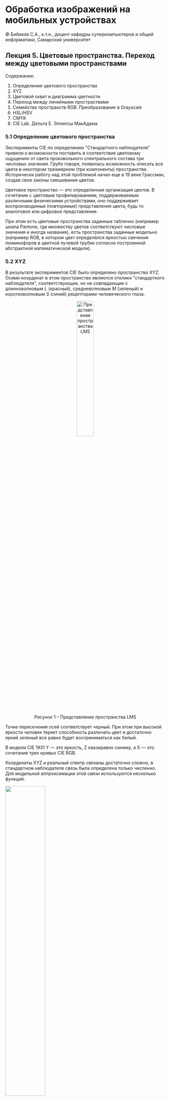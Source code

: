 # Обработка изображений на мобильных устройствах

© Бибиков С.А., к.т.н., доцент кафедры суперкомпьютеров и общей информатики, Самарский университет

## Лекция 5. Цветовые пространства. Переход между цветовыми пространствами

Содержание:

1. Определение цветового пространства
2. XYZ
3. Цветовой охват и диаграмма цветности
4. Переход между линейными простраствами
5. Семейство пространств RGB. Преобразование в Grayscale
6. HSL/HSV
7. CMYK
8. CIE Lab. Дельта E. Эллипсы МакАдама


### 5.1 Определение цветового пространства

Эксперименты CIE по определению "Стандартного наблюдателя" привели к возможности поставить в соответствие цветовому ощущению от света произвольного спектрального состава три числовых значения. Грубо говоря, появилась возможность описать все цвета в некотором трехмерном (три компоненты) пространстве. Исторически работу над этой проблемой начал еще в 19 веке Грассман, создав свои законы смешивания цветов.

Цветовое пространство — это определенная организация цветов. В сочетании с цветовым профилированием, поддерживаемым различными физическими устройствами, оно поддерживает воспроизводимые (повторимые) представления цвета, будь то аналоговое или цифровое представление.

При этом есть цветовые пространства заданные таблично (например шкала Pantone, где множеству цветов соответствуют числовые значения и иногда названия), есть пространства заданные модельно (например RGB, в котором цвет определялся яркостью свечения люминофоров в цветной лучевой трубке согласно построенной абстрактной математической модели).

### 5.2 XYZ

В результате экспериментов CIE было определено пространство XYZ. Осями координат в этом пространстве являются отклики "стандартного наблюдателя", соответствующие, но не совпадающие с длинноволновым _L_ (красный), средневолновым _M_ (зеленый) и коротковолновым _S_ (синий) рецепторами человеческого глаза. 

<div align="center">
  <img src="https://github.com/bbkvsrg/lecture-notes/blob/main/%D0%9E%D0%98%D0%9C%D0%A3/lecture_05/images/l5_1.png" width="33%" title="Представление пространства LMS"/>
  
  Рисунок 1 – Представление пространства LMS
</div>

Точке пересечения осей соответствует черный. При этом при высокой яркости человек теряет способность различать цвет и достаточно яркий зеленый все равно будет восприниматься как белый.

В модели CIE 1931 Y — это яркость, Z квазиравно синему, а X — это сочетание трех кривых CIE RGB.

Координаты XYZ и реальный спектр связаны достаточно сложно, в стандартном наблюдателе связь была определена только численно. Для модельной аппроксимации этой связи используются несколько функций.

<img src="https://github.com/bbkvsrg/lecture-notes/blob/main/%D0%9E%D0%98%D0%9C%D0%A3/lecture_05/images/l5_2.svg" width="50%"/>

<img src="https://github.com/bbkvsrg/lecture-notes/blob/main/%D0%9E%D0%98%D0%9C%D0%A3/lecture_05/images/l5_3.svg" width="66%"/>

<img src="https://github.com/bbkvsrg/lecture-notes/blob/main/%D0%9E%D0%98%D0%9C%D0%A3/lecture_05/images/l5_4.svg" width="33%"/>

Пространство XYZ является самым старым цветовым пространством, оно и было выбрано в качестве промежуточного для всех возможных переходов и преобразований, универсальным пространством.

### 5.3 Цветовой охват и диаграма цветности

Цветовое пространство CIE XYZ было специально разработано таким образом, что параметр Y также являлся мерой общей яркости цвета. ПРи этом цветность (красный или зеленый или фиолетовый или ...) определяется двумя производными параметрами x и y, причем два из трех нормализованных значений являются функциями всех трех трехцветных значений X, Y и Z:

<img src="https://github.com/bbkvsrg/lecture-notes/blob/main/%D0%9E%D0%98%D0%9C%D0%A3/lecture_05/images/l5_5.svg" width="33%"/>

Полученная плоскость _xy_ называется диаграммой цветности.

<div align="center">
  <img src="https://github.com/bbkvsrg/lecture-notes/blob/main/%D0%9E%D0%98%D0%9C%D0%A3/lecture_05/images/l5_6.svg" width="66%" title="Диаграма цветности"/>
  
  Рисунок 2 – Диаграма цветности
</div>

Построенная диаграмма иногда называется "цветовой локус". по внешней криволинейной стороне расположены все чистые спектральные цвета, которые можно получить разложением белого цвета. Нижний прямолинейный отрезок соответствует смешанным цветам пурпура. Такого цвета в радуге не существует. Эта диаграма содержит все воспринимаемые человеком цвета, однако их невозможно передать ни через монитор, ни через печать на бумаге. Современные средства цветовоспроизведения не могут пока обеспечить этого.

На этой диаграме действуют и хорошо интерпретируются законы аддитивности Грассмана. Любые цвета, которые можно получить смешиванием двух исходных цветов, лежат на прямой соединяющей исходные цвета. Смешивая три цвета можно получить цвета лежащие внутри треугольника с вершинами в исходных цветах.

Эту диаграмму часто используют для иллюстрации цветового охвата, то есть цветов, которые могут быть учтены или воспроизведены в определенном цветовом пространстве или на физическом устройстве.

<div align="center">
  <img src="https://github.com/bbkvsrg/lecture-notes/blob/main/%D0%9E%D0%98%D0%9C%D0%A3/lecture_05/images/l5_7.png" width="66%" title="Цветовой охват некоторых цветовых моделей"/>
  
  Рисунок 3 – Цветовой охват некоторых цветовых моделей
</div>

### 5.4 Переход между цветовыми пространствами

Многие созданные для решения технических задач цветовые пространства получаются из пространства XYZ при помощи линейных преобразований. Это объясняется тем, что они в своей осное используют одинаковые законы физики, а именно линейную зависимость между мощностью сигнала и яркостью регистрируемого света. Это означает что во многих случаях переход из одного цветового пространства в другое можно осуществить с использованием линейных преобразований в виде матрицы. При этом обычно используется несколько допущений или ограничений. Черный цвет, как полное отстутсвие сигналов является общей точкой для всех таких цветовых пространств. Значит преобразование смещения в матрице отстутсвует. Остаются линейные преобразования поворота и масштабирования.

Матрица в данном случае будет иметь размерность 3х3. Операция преобразования цветов линейна, а значит теоретически полностью обратима. Однако при использовании реальных числовых представлений координат цвета часть информации может теряться из-за недостаточной точности (например при согранении 16 битного представления в 8 битное). Отсюда правило - проводить все работы с цветом в числах с плавающей точкой и сохранять в итоговое предстовление только готовый результат.

Пример матрицы преобразования из пространства XYZ в пространство RGB согласно [источнику](http://www.brucelindbloom.com/index.html?Eqn_RGB_XYZ_Matrix.html).

<div align="center">
  <img src="https://github.com/bbkvsrg/lecture-notes/blob/main/%D0%9E%D0%98%D0%9C%D0%A3/lecture_05/images/l5_8.png" width="66%" title="Матрицы преобразования между пространствами sRGB и XYZ"/>
  
  Рисунок 4 – Матрицы преобразования между пространствами sRGB и XYZ
</div>

Для каждого цветового пространства определяются правила перевода цветов именно из/в XYZ, потому что XYZ - универсальное цветовое пространство. При этом переход должен осуществляться из линеаризованного пространства, т.е. перед таким переходом из RGB необходимо выполнить обратное гамма-преобразование.

Однако не все пространства являются линейными относительно XYZ. Например CIE Lab получается более сложными функциями, которые невозможно задать с помощью матрицы. Это определяется природой пространства. CIE Lab создавалось согласно другим принципам: пространство "моделирует" сигнал, приходящий в мозг в процессе зрения - разностный сигнал.

<div align="center">
  <img src="https://github.com/bbkvsrg/lecture-notes/blob/main/%D0%9E%D0%98%D0%9C%D0%A3/lecture_05/images/l5_9.png" width="25%" title="Преобразование из XYZ и CIE Lab"/>
  
  Рисунок 5 – Преобразование из XYZ и CIE Lab
</div>

### 5.5 Семейство пространств RGB

Самым распространенным семейством цветовых пространств на данный момент является семейство RGB. В это семейство входят различные варианты цветовых пространств основанных на одной модели и отличающихся деталями.


<div align="center">
  <img src="https://github.com/bbkvsrg/lecture-notes/blob/main/%D0%9E%D0%98%D0%9C%D0%A3/lecture_05/images/l5_10.svg" width="66%" title="Цветовой охват некоторых RGB пространств"/>
  
  Рисунок 6 – Цветовой охват некоторых RGB пространств
</div>

На рисунке изображены охваты некоторых цветовых пространств. Можно заметить, что некоторые пространства даже выходят за пределы видимых человеком цветов. Это обусловлено необходимостью использовать законы Грассмана и желанием ограничиться только 3 основными цветами, при этом охватить как можно больше отображаемых цветов для проведения корректных преобразований.

__Принципы построения RGB___

Здесь и далее подразумевается работа с линеаризованным представлением цвета, без применения гамма-преобразования, которое в обязательном порядке описано для RGB пространств. Основные принципы всем достаточно хорошо известны. Осями для пространств RGB являются яркости соответствующих элементов R, G, B. Эти яркости меняются от 0 до 1 и закодированы в соответствии с выбранным вариантом (если кодирование бинарное, мы получаем 3 битное изображение - вспомните самые старые компьютерные игры, если видели такие; современным стандартом является кодирование каждого канала в 8 бит, что дает 256 градаций на канал; для повышения точности при проведении цифровой обработки или при использовании чувствительных сенсоров применяется кодирование 16 бит на канал; существует несколько исторических вариантов, которые являются промежуточными для указанных). Яркости этих каналов изначально подразумевали интенсивность свечения элементов в устройстве отображенния (электронно лучевой трубке). 

Пространство RGB представляет собой куб. При смещении максимальных значений каждого канала мы получаем белый цвет, такие пространства называются аддитивными.

<div align="center">
  <img src="https://github.com/bbkvsrg/lecture-notes/blob/main/%D0%9E%D0%98%D0%9C%D0%A3/lecture_05/images/l5_11.svg" width="66%" title="Цветовой куб RGB пространства"/>
  
  Рисунок 6 – Цветовой куб RGB пространства
</div>

Основным различием представителей семейсва RGB между собой являются координаты точек, являющихся вершинами этого куба, в пространстве XYZ (а точнее на хроматической диаграмме xy). Эти же координаты определяют и цветовой охват получившегося пространства. Важной точкой является точка белого цвета (с координатами (1, 1, 1)). Ее положение на хроматической диаграмме xy тоже четко определено для каждого пространства и для каждого случая. Про точку белого мы поговорим на следующих занятиях.

__Преобразование в GrayScale из RGB__

Часто возникает техническая необходимость убрать цветовую информацию из изображения, превратив его в изображение в градациях серого (GrayScale). Градации серого в нашем понимании представлют собой значения яркости. Чем выше нинтенсивность свечения точки, тем выше должно быть значение яркости. Наивный подход подсказывает, что можно просто сложить значения каждого из каналов для одной точки и нормировать полученную сумму. Однако это не даст желаемого результата. Это объясняется тем, что каналы отвечают за свет разных длин волн, а разные длины воспринимаются по-разному. Помимо этого существуют природные компенсаторные механизмы человеческого глаза.

<div align="center">
  
  <img src="https://github.com/bbkvsrg/lecture-notes/blob/main/%D0%9E%D0%98%D0%9C%D0%A3/lecture_05/images/l5_12_1.jpg" width="33%" title="Исходное изображение"/>
  <img src="https://github.com/bbkvsrg/lecture-notes/blob/main/%D0%9E%D0%98%D0%9C%D0%A3/lecture_05/images/l5_12_2.jpg" width="33%" title="Прямое усреднение"/>
  <img src="https://github.com/bbkvsrg/lecture-notes/blob/main/%D0%9E%D0%98%D0%9C%D0%A3/lecture_05/images/l5_12_3.jpg" width="33%" title="Взвешенное усреднение"/>
  
  Рисунок 7 – Прямое усреднение каналов RGB и взвешенное усреднение
</div>

Веса для такого взвешенного усреднения следующие __0.2126 * R + 0.7152 * G + 0.0722 * B__. Напомню, что речь идет о линейных значениях, без гамма коррекции. То есть процесс преобразования выглядит так:

1. Обрабное гамма-преобразование исходного изображения.
2. Перевод в градации серого.
3. Прямое гамма-преобразование результирующего изображения.

Во многих цветовых пространствах для удобства использования интенсивность света (яркость, светлость и т.д.) выделены в отдельный канал. При этом два других канала отвечают за передачу цветности. При этом каналы, отвечающие за яркость, могут иметь немного отличный физический смысл, а коэффициенты отличаться от приведенных.

### 5.6 HSL/HSV пространства

Это скорее не само цветовое пространство, а способ описания цветов, т.е. цветовая модель.

HSV (англ. Hue, Saturation, Value — тон, насыщенность, значение) или HSB (англ. Hue, Saturation, Brightness — тон, насыщенность, яркость) — цветовая модель, в которой координатами цвета являются:
1. Hue — цветовой тон, (например, красный, зелёный или сине-голубой). Варьируется в пределах 0—360°, однако иногда приводится к диапазону 0—100 или 0—1.
2. Saturation — насыщенность. Варьируется в пределах 0—100 или 0—1. Чем больше этот параметр, тем «чище» цвет, поэтому этот параметр иногда называют чистотой цвета. А чем ближе этот параметр к нулю, тем ближе цвет к нейтральному серому.
3. Value (значение цвета) или Brightness — яркость. Также задаётся в пределах 0—100 или 0—1.

<div align="center">
  
  <img src="https://github.com/bbkvsrg/lecture-notes/blob/main/%D0%9E%D0%98%D0%9C%D0%A3/lecture_05/images/l5_13.png" width="45%" title="Цилиндр"/>
  <img src="https://github.com/bbkvsrg/lecture-notes/blob/main/%D0%9E%D0%98%D0%9C%D0%A3/lecture_05/images/l5_14.png" width="45%" title="Конус"/>
  
  Рисунок 8 – Цилиндрическое и конусообразное представление HSV/HSL
</div>

__Переход из RGB в HSV__

Довольно сложная в описании модель на деле рассчитывается достаточно быстро.

<div align="center">
  <img src="https://github.com/bbkvsrg/lecture-notes/blob/main/%D0%9E%D0%98%D0%9C%D0%A3/lecture_05/images/l5_15.png" width="66%" title="Переход из RGB в HSV"/>
  
  Рисунок 9 – Переход из RGB в HSV
</div>

Часто художники предпочитают использовать HSV вместо других моделей, таких как RGB и CMYK, потому что они считают, что устройство HSV ближе к человеческому восприятию цветов. RGB и CMYK определяют цвет как комбинацию основных цветов (красного, зелёного и синего или жёлтого, пурпурного, бирюзового и чёрного соответственно), в то время как компоненты цвета в HSV отображают информацию о цвете в более привычной человеку форме: Что это за цвет? Насколько он насыщенный? Насколько он светлый или тёмный? Цветовое пространство HSL представляет цвет похожим и даже, возможно, более интуитивно понятным образом, чем HSV.

HSL, HSV, HSI или родственные модели часто используются в компьютерном зрении и анализе изображений для обнаружения признаков или сегментации изображений. Приложения таких инструментов включают обнаружение объектов, например, в роботизированном зрении; распознавание объектов, например лиц, текста или номерных знаков; поиск изображений на основе контента; и анализ медицинских изображений.

По большей части алгоритмы компьютерного зрения, используемые на цветных изображениях, являются прямыми расширениями алгоритмов, разработанных для изображений в градациях серого, например, k-средние или нечеткая кластеризация цветов пикселей или хитрое обнаружение краев. В самом простом случае каждый цветовой компонент отдельно проходит по одному и тому же алгоритму. Поэтому важно, чтобы интересующие особенности можно было различить в используемых цветовых измерениях. Поскольку компоненты R, G и B цвета объекта в цифровом изображении коррелируют с количеством света, падающего на объект, и, следовательно, друг с другом, описание изображения с точки зрения этих компонентов затрудняет различение объектов. Описания в терминах оттенок/яркость/цветность или оттенок/яркость/насыщенность часто более уместны.

Начиная с конца 1970-х годов такие преобразования, как HSV или HSI, использовались как компромисс между эффективностью сегментации и вычислительной сложностью.

### 5.7 CMYK

Цветовая модель CMYK (также известная как триадный цвет или четырехцветная модель) представляет собой __субтрактивную__ цветовую модель, основанную на цветовой модели CMY, используемую в цветной печати, а также для описания самого процесса печати. CMYK относится к четырем красочным пластинам, используемым в некоторых видах цветной печати: голубому, пурпурному, желтому и ключевому (черному). Зачем нужен черный цвет? Проблема в том что смешивая три исходных цвета с максимальным покрытием, мы получим темно-грязно-коричневый и стоимость такого цвета будет очень высокой.


<div align="center">
  <img src="https://github.com/bbkvsrg/lecture-notes/blob/main/%D0%9E%D0%98%D0%9C%D0%A3/lecture_05/images/l5_15.png" width="66%" title="Модель CMY"/>
  
  Рисунок 10 – Модель CMY
</div>

Современные печатные процессы могут использовать гораздо большее количество красок, поэтому теоретическое описание всех вариантов цветопредставления при печати не имеет особого смысла. Ограничились четырьмя цветами. В описании указывается даже тип бумаги, на которой происходит печать. Каждый конкретный процесс печати требует тонкой настройки, чтобы обеспечить воспроизводимость.

### 5.8 CIE Lab

LAB — аббревиатура названия двух разных (хотя и похожих) цветовых пространств. Более известным и распространенным является CIELAB (точнее, CIE 1976 L*a*b*), другим — Hunter Lab (точнее, Hunter L, a, b). Таким образом, Lab — это неформальная аббревиатура, не определяющая цветовое пространство однозначно. Чаще всего, говоря о пространстве Lab, подразумевают CIELAB.

При разработке Lab преследовалась цель создания цветового пространства, изменение цвета в котором будет более линейным с точки зрения человеческого восприятия (по сравнению с XYZ), то есть с тем, чтобы одинаковое изменение значений координат цвета в разных областях цветового пространства производило одинаковое ощущение изменения цвета. Таким образом математически корректировалась бы нелинейность восприятия цвета человеком.

<div align="center">
  <img src="https://github.com/bbkvsrg/lecture-notes/blob/main/%D0%9E%D0%98%D0%9C%D0%A3/lecture_05/images/l5_17.jpg" width="66%" title="CIE Lab"/>
  
  Рисунок 11 – Пространство CIE Lab
</div>

ПО всем правилам CIE Lab это полноценное цветовое пространство соответствующее стандартному наблюдателю. Преобразование координат цветов из XYZ в CIE Lab является нелинейным и достаточно медленным.

<div align="center">
  <img src="https://github.com/bbkvsrg/lecture-notes/blob/main/%D0%9E%D0%98%D0%9C%D0%A3/lecture_05/images/l5_18.png" width="33%" title="Преобразование из XYZ в CIE Lab"/>
  
  Рисунок 12 – Преразование из XYZ в CIE Lab
</div>

В отличие от цветовых пространств RGB или CMYK, которые являются, по сути, набором аппаратных данных для воспроизведения цвета на бумаге или на экране монитора (цвет может зависеть от типа печатной машины, марки красок, влажности воздуха в цеху или производителя монитора и его настроек), Lab однозначно определяет цвет. Поэтому Lab нашёл широкое применение в программном обеспечении для обработки изображений в качестве промежуточного цветового пространства, через которое происходит конвертирование данных между другими цветовыми пространствами (например, из RGB сканера в CMYK печатного процесса). При этом особые свойства Lab сделали редактирование в этом пространстве мощным инструментом цветокоррекции.

Благодаря характеру определения цвета в Lab появляется возможность отдельно воздействовать на яркость, контраст изображения и на его цвет. Во многих случаях это позволяет ускорить обработку изображений, например, при допечатной подготовке. Lab предоставляет возможность избирательного воздействия на отдельные цвета в изображении, усиления цветового контраста, незаменимыми являются и возможности, которые это цветовое пространство предоставляет для борьбы с шумом на цифровых фотографиях.

__Дельта Е___

Основным преимуществом пространства является перцептуальная линейность. То есть если расстояние между двумя точками в просранстве увеличивается в два раза, то и ощущаемая человеком разница между соответствующими цветами тоже вырастет вдвое.

Именно поэтому одним из стандартных способов спрогнозировать или оценить ощущаемую человеком цветовую разность между двумя цветами является использование CIE Lab и специально рассчитываемой величины цветовой разности. Изначально, при создании CIE Lab, для определения цветовой разницы использовалось простое евклидово расстояние в пространстве.


с

С момента представления этого инструмента в 1976 году способ оценивания претерпел пару уточняющих редакций. Действующая сейчас величина называется CIEDE2000. Ее описание слишком сложно и нагружено чтобы держать его в голове. Там добавильось 7 корректирующих добавок в простую формулу. Это обусловлено недостаточно точным соответствием пространства процессу восприятия. Работы над совершенствованием теории цвета постоянно продолжаются.

__Эллипсы МакАдама__

Одним из представлений цветовой информации о пространствах и способах оценки являются эллипсы МакАдама. При изучении цветового зрения эллипс МакАдама представляет собой область на диаграмме цветности, которая содержит все цвета, неотличимые для среднего человеческого глаза от цвета в центре эллипса. Таким образом, контур эллипса представляет едва заметные различия цветности.

<div align="center">
  <img src="https://github.com/bbkvsrg/lecture-notes/blob/main/%D0%9E%D0%98%D0%9C%D0%A3/lecture_05/images/l5_21.png" width="33%" title="Эллипсы МакАдама"/>
  
  Рисунок 14 – Эллипсы МакАдама
</div>

Предполагалось, что в пространстве CIE Lab эллипсы МакАдама должны превратиться в идеальные окружности.
